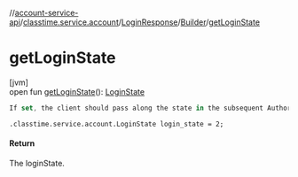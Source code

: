 //[account-service-api](../../../../index.md)/[classtime.service.account](../../index.md)/[LoginResponse](../index.md)/[Builder](index.md)/[getLoginState](get-login-state.md)

# getLoginState

[jvm]\
open fun [getLoginState](get-login-state.md)(): [LoginState](../../-login-state/index.md)

```kotlin
If set, the client should pass along the state in the subsequent AuthorizationRequest.

```
`.classtime.service.account.LoginState login_state = 2;`

#### Return

The loginState.
